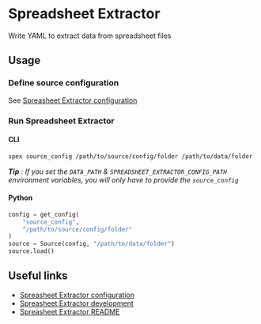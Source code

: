 # Spreadsheet Extractor
Write YAML to extract data from spreadsheet files

## Usage

### Define source configuration
See [Spreasheet Extractor configuration](/src/configuration.md)

### Run Spreadsheet Extractor

#### CLI
```bash
spex source_config /path/to/source/config/folder /path/to/data/folder
```
***Tip** : If you set the `DATA_PATH` & `SPREADSHEET_EXTRACTOR_CONFIG_PATH` environment variables, you will only have to provide the `source_config`*

#### Python
```python
config = get_config(
    "source_config",
    "/path/to/source/config/folder"
)
source = Source(config, "/path/to/data/folder")
source.load()
```

## Useful links
- [Spreasheet Extractor configuration](/src/configuration.md)
- [Spreasheet Extractor development](/src/development.md)
- [Spreasheet Extractor README](/src/README.md)